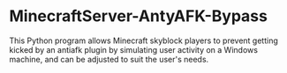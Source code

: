 # MinecraftServer-AntyAFK-Bypass
This Python program allows Minecraft skyblock players to prevent getting kicked by an antiafk plugin by simulating user activity on a Windows machine, and can be adjusted to suit the user's needs.
